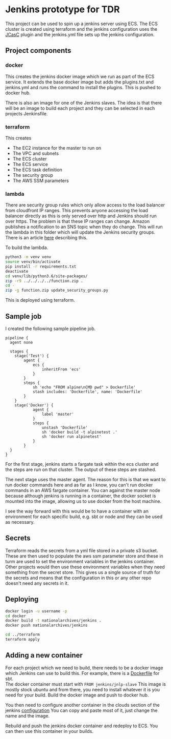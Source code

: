 # Jenkins prototype for TDR

This project can be used to spin up a jenkins server using ECS. The ECS cluster is created using terraform and the jenkins configuration uses the [JCasC](https://jenkins.io/projects/jcasc/) plugin and the jenkins.yml file sets up the jenkins configuration. 

## Project components

### docker
This creates the jenkins docker image which we run as part of the ECS service. It extends the base docker image but adds the plugins.txt and jenkins.yml and runs the command to install the plugins. This is pushed to docker hub.

There is also an image for one of the Jenkins slaves. The idea is that there will be an image to build each project and they can be selected in each projects Jenkinsfile.

### terraform
This creates
* The EC2 instance for the master to run on
* The VPC and subnets
* The ECS cluster
* The ECS service
* The ECS task definition
* The security group
* The AWS SSM parameters

### lambda
There are security group rules which only allow access to the load balancer from cloudfront IP ranges. This prevents anyone accessing the load balancer directly as this is only served over http and Jenkins should run over https. The problem is that these IP ranges can change. Amazon publishes a notification to an SNS topic when they do change. This will run the lambda in this folder which will update the Jenkins security groups. There is an article [here](https://aws.amazon.com/blogs/security/how-to-automatically-update-your-security-groups-for-amazon-cloudfront-and-aws-waf-by-using-aws-lambda/) describing this.

To build the lambda.

```bash
python3 -m venv venv
source venv/bin/activate
pip install -r requirements.txt
deactivate
cd venv/lib/python3.6/site-packages/
zip -r9 ../../../../function.zip .
cd -
zip -g function.zip update_security_groups.py
```
This is deployed using terraform.


## Sample job
I created the following sample pipeline job.

```
pipeline {
  agent none

  stages {
    stage('Test') {
        agent {
            ecs {
                inheritFrom 'ecs'            
            }
        }
        steps {
            sh 'echo "FROM alpine\nCMD pwd" > Dockerfile'
            stash includes: 'Dockerfile', name: 'Dockerfile'
        }
    }
    stage('Docker') {
            agent { 
                label 'master'
            }
            steps {
                unstash 'Dockerfile' 
                sh 'docker build -t alpinetest .'
                sh 'docker run alpinetest'
            }
        }
  }
}

```
For the first stage, jenkins starts a fargate task within the ecs cluster and the steps are run on that cluster. The output of these steps are stashed.

The next stage uses the master agent. The reason for this is that we want to run docker commands here and as far as I know, you can't run docker commands in an AWS fargate container. You can against the master node because although jenkins is running in a container, the docker socket is mounted into the image, allowing us to use docker from the host machine. 

I see the way forward with this would be to have a container with an environment for each specific build, e.g. sbt or node and they can be used as necessary.

## Secrets

Terraform reads the secrets from a yml file stored in a private s3 bucket. These are then used to populate the aws ssm parameter store and these in turm are used to set the environment variables in the jenkins container. 
Other projects would then use these environment variables when they need something from the secret store. This gives us a single source of truth for the secrets and means that the configuration in this or any other repo doesn't need any secrets in it. 

## Deploying

```bash
docker login -u username -p
cd docker 
docker build -t nationalarchives/jenkins .
docker push nationalarchives/jenkins

cd ../terraform
terraform apply
```

## Adding a new container

For each project which we need to build, there needs to be a docker image which Jenkins can use to build this. For example, there is a [Dockerfile](docker/sbt/Dockerfile) for sbt.  
The docker container must start with `FROM jenkins/jnlp-slave` This image is mostly stock ubuntu and from there, you need to install whatever it is you need for your build. Build the docker image and push to docker hub.

 You then need to configure another container in the clouds section of the jenkins [configuration](docker/jenkins.yml) You can copy and paste most of it, just change the name and the image.
 
 Rebuild and push the jenkins docker container and redeploy to ECS. You can then use this container in your builds. 